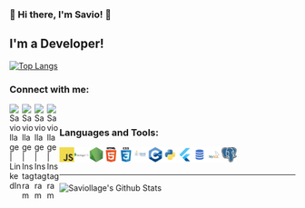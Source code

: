 ### 👋 Hi there, I'm Savio! 👋

## I'm a Developer!

[![Top Langs](https://github-readme-stats.vercel.app/api/top-langs/?username=saviollage&show_icons=true&theme=dracula&count_private=true&border=false&hide=Dart&layout=compact)](https://github.com/saviollage)

### Connect with me:

[<img align="left" alt="Saviollage | LinkedIn" width="22px" src="https://cdn.jsdelivr.net/npm/simple-icons@v3/icons/linkedin.svg" />](https://linkedin.com/in/Saviollage)
[<img align="left" alt="Saviollage | Instagram" width="22px" src="https://cdn.jsdelivr.net/npm/simple-icons@v3/icons/instagram.svg" />](https://instagram.com/Saviollage)
[<img align="left" alt="Saviollage | Instagram" width="22px" src="https://cdn.jsdelivr.net/npm/simple-icons@v3/icons/facebook.svg" />](https://www.facebook.com/savio.lage/)
[<img align="left" alt="Saviollage | Instagram" width="22px" src="https://cdn.jsdelivr.net/npm/simple-icons@v3/icons/whatsapp.svg" />](https://api.whatsapp.com/send?phone=+5531992652345)

<br />

### Languages and Tools:
<img align="left" alt="JavaScript" width="26px" src="https://raw.githubusercontent.com/github/explore/80688e429a7d4ef2fca1e82350fe8e3517d3494d/topics/javascript/javascript.png" />
<img align="left" alt="MongoDB" width="26px" src="https://raw.githubusercontent.com/github/explore/80688e429a7d4ef2fca1e82350fe8e3517d3494d/topics/mongodb/mongodb.png" />
<img align="left" alt="Node.js" width="26px" src="https://raw.githubusercontent.com/github/explore/80688e429a7d4ef2fca1e82350fe8e3517d3494d/topics/nodejs/nodejs.png" />
<img align="left" alt="HTML5" width="26px" src="https://raw.githubusercontent.com/github/explore/80688e429a7d4ef2fca1e82350fe8e3517d3494d/topics/html/html.png" />
<img align="left" alt="CSS3" width="26px" src="https://raw.githubusercontent.com/github/explore/80688e429a7d4ef2fca1e82350fe8e3517d3494d/topics/css/css.png" />
<img align="left" alt="Java" width="26px" src="https://raw.githubusercontent.com/github/explore/80688e429a7d4ef2fca1e82350fe8e3517d3494d/topics/java/java.png" />
<img align="left" alt="Java" width="26px" src="https://raw.githubusercontent.com/github/explore/80688e429a7d4ef2fca1e82350fe8e3517d3494d/topics/cpp/cpp.png" />
<img align="left" alt="Python" width="26px" src="https://raw.githubusercontent.com/github/explore/80688e429a7d4ef2fca1e82350fe8e3517d3494d/topics/python/python.png" />
<img align="left" alt="Flutter" width="26px" src="https://raw.githubusercontent.com/github/explore/80688e429a7d4ef2fca1e82350fe8e3517d3494d/topics/flutter/flutter.png" />
<img align="left" alt="SQL" width="26px" src="https://raw.githubusercontent.com/github/explore/80688e429a7d4ef2fca1e82350fe8e3517d3494d/topics/sql/sql.png" />
<img align="left" alt="MySQL" width="26px" src="https://raw.githubusercontent.com/github/explore/80688e429a7d4ef2fca1e82350fe8e3517d3494d/topics/mysql/mysql.png" />
<img align="left" alt="postgreSQL" width="26px" src="https://raw.githubusercontent.com/github/explore/80688e429a7d4ef2fca1e82350fe8e3517d3494d/topics/postgresql/postgresql.png" />
<br />
<br />

---
<img align="left" alt="Saviollage's Github Stats" src="https://github-readme-stats.vercel.app/api?username=saviollage&show_icons=true&theme=dracula&count_private=true&border=false" />

[instagram]: https://instagram.com/Saviollage
[linkedin]: https://linkedin.com/in/Saviollage
